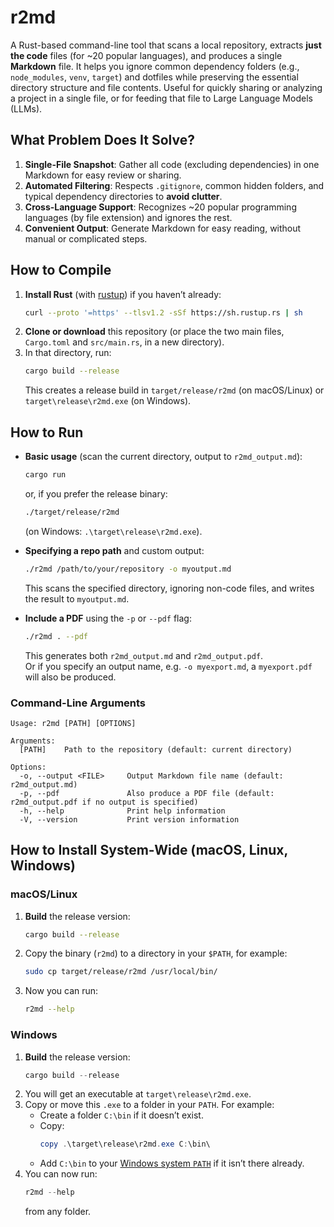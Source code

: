 # r2md

A Rust-based command-line tool that scans a local repository, extracts **just the code** files (for ~20 popular languages), and produces a single **Markdown** file.
It helps you ignore common dependency folders (e.g., `node_modules`, `venv`, `target`) and dotfiles while preserving the essential directory structure and file contents. Useful for quickly sharing or analyzing a project in a single file, or for feeding that file to Large Language Models (LLMs).

## What Problem Does It Solve?

1. **Single-File Snapshot**: Gather all code (excluding dependencies) in one Markdown for easy review or sharing.  
2. **Automated Filtering**: Respects `.gitignore`, common hidden folders, and typical dependency directories to **avoid clutter**.  
3. **Cross-Language Support**: Recognizes ~20 popular programming languages (by file extension) and ignores the rest.  
4. **Convenient Output**: Generate Markdown for easy reading, without manual or complicated steps.

## How to Compile

1. **Install Rust** (with [rustup](https://rustup.rs/)) if you haven’t already:
   ```bash
   curl --proto '=https' --tlsv1.2 -sSf https://sh.rustup.rs | sh
   ```
2. **Clone or download** this repository (or place the two main files, `Cargo.toml` and `src/main.rs`, in a new directory).
3. In that directory, run:
   ```bash
   cargo build --release
   ```
   This creates a release build in `target/release/r2md` (on macOS/Linux) or `target\release\r2md.exe` (on Windows).

## How to Run

- **Basic usage** (scan the current directory, output to `r2md_output.md`):
  ```bash
  cargo run
  ```
  or, if you prefer the release binary:
  ```bash
  ./target/release/r2md
  ```
  (on Windows: `.\target\release\r2md.exe`).

- **Specifying a repo path** and custom output:
  ```bash
  ./r2md /path/to/your/repository -o myoutput.md
  ```
  This scans the specified directory, ignoring non-code files, and writes the result to `myoutput.md`.

- **Include a PDF** using the `-p` or `--pdf` flag:
  ```bash
  ./r2md . --pdf
  ```
  This generates both `r2md_output.md` and `r2md_output.pdf`.  
  Or if you specify an output name, e.g. `-o myexport.md`, a `myexport.pdf` will also be produced.

### Command-Line Arguments

```
Usage: r2md [PATH] [OPTIONS]

Arguments:
  [PATH]    Path to the repository (default: current directory)

Options:
  -o, --output <FILE>     Output Markdown file name (default: r2md_output.md)
  -p, --pdf               Also produce a PDF file (default: r2md_output.pdf if no output is specified)
  -h, --help              Print help information
  -V, --version           Print version information
```

## How to Install System-Wide (macOS, Linux, Windows)

### macOS/Linux

1. **Build** the release version:
   ```bash
   cargo build --release
   ```
2. Copy the binary (`r2md`) to a directory in your `$PATH`, for example:
   ```bash
   sudo cp target/release/r2md /usr/local/bin/
   ```
3. Now you can run:
   ```bash
   r2md --help
   ```

### Windows

1. **Build** the release version:
   ```powershell
   cargo build --release
   ```
2. You will get an executable at `target\release\r2md.exe`.
3. Copy or move this `.exe` to a folder in your `PATH`. For example:
   - Create a folder `C:\bin` if it doesn’t exist.
   - Copy:
     ```powershell
     copy .\target\release\r2md.exe C:\bin\
     ```
   - Add `C:\bin` to your [Windows system `PATH`](https://java.com/en/download/help/path.xml) if it isn’t there already.
4. You can now run:
   ```powershell
   r2md --help
   ```
   from any folder.